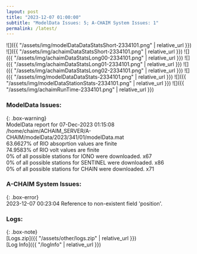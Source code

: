 ```yaml
---
layout: post
title: "2023-12-07 01:00:00"
subtitle: "ModelData Issues: 5; A-CHAIM System Issues: 1"
permalink: /latest/
---
```


![]({{ "/assets/img/modelDataDataStatsShort-2334101.png" | relative_url }})
![]({{ "/assets/img/achaimDataStatsShort-2334101.png" | relative_url }})
![]({{ "/assets/img/achaimDataStatsLong00-2334101.png" | relative_url }})
![]({{ "/assets/img/achaimDataStatsLong01-2334101.png" | relative_url }})
![]({{ "/assets/img/achaimDataStatsLong02-2334101.png" | relative_url }})
![]({{ "/assets/img/modelDataDataStats-2334101.png" | relative_url }})
![]({{ "/assets/img/modelDataStationStats-2334101.png" | relative_url }})
![]({{ "/assets/img/achaimRunTime-2334101.png" | relative_url }})


### ModelData Issues:  
  
{: .box-warning}  
 ModelData report for 07-Dec-2023 01:15:08   
 /home/chaim/ACHAIM_SERVER/A-CHAIM/modelData/2023/341/01/modelData.mat   
 63.6627% of RIO absoprtion values are finite   
 74.9583% of RIO volt values are finite   
 0% of all possible stations for IONO were downloaded. x67   
 0% of all possible stations for SENTINEL were downloaded. x86   
 0% of all possible stations for CHAIN were downloaded. x71   
  
### A-CHAIM System Issues:  
  
{: .box-error}  
2023-12-07 00:23:04 Reference to non-existent field 'position'.  

### Logs:  
  
{: .box-note}  
[Logs.zip]({{ "/assets/other/logs.zip" | relative_url }})  
[Log Info]({{ "/logInfo" | relative_url }})  
